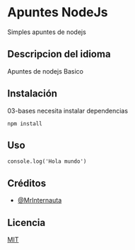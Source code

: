 # Apuntes NodeJs
Simples apuntes de nodejs
## Descripcion del idioma
Apuntes de nodejs Basico

## Instalación
03-bases necesita instalar dependencias
```
npm install
```
## Uso
```
console.log('Hola mundo')
```

## Créditos
- [@MrInternauta](https://twitter.com/mrinternauta)

## Licencia
[MIT](https://opensource.org/licenses/MIT)
